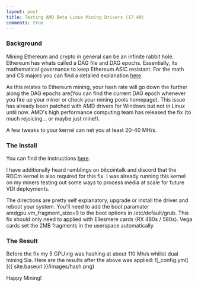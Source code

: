 ```yaml
---
layout: post
title: Testing AMD Beta Linux Mining Drivers (17.40)
comments: true
---
```


### Background
Mining Ethereum and crypto in general can be an infinite rabbit hole. Ethereum has whats called a DAG file and DAG epochs. Essentially, its mathematical governance to keep Ethereum ASIC resistant. For the math and CS majors you can find a detailed explanation [here](https://ethereum.stackexchange.com/questions/1993/what-actually-is-a-dag/8883#8883).

As this relates to Ethereum mining, your hash rate will go down the further along the DAG epochs are(You can find the current DAG epoch whenever you fire up your miner or check your mining pools homepage). This issue has already been patched with AMD drivers for Windows but not in Linux until now. AMD's high performance computing team has released the fix (to much rejoicing... or maybe just mine!). 

A few tweaks to your kernel can net you at least 20-40 MH/s.


### The Install 
You can find the instructions [here](http://support.amd.com/en-us/kb-articles/Pages/AMDGPU-Pro-Beta-Mining-Driver-for-Linux-Release-Notes.aspx).

I have additionally heard rumblings on bitcointalk and discord that the ROCm kernel is also required for this fix. I was already running this kernel on my miners testing out some ways to process media at scale for future VDI deployments. 

The directions are pretty self explanatory, upgrade or install the driver and reboot your system. You'll need to add the boot paramater amdgpu.vm_fragment_size=9 to the boot options in /etc/default/grub. This fix should only need to applied with Ellesmere cards (RX 480s / 580s). Vega cards set the 2MB fragments in the userspace automatically.  



### The Result
Before the fix my 5 GPU rig was hashing at about 110 Mh/s whilist dual mining Sia. Here are the results after the above was applied:
![_config.yml]({{ site.baseurl }}/images/hash.png)

Happy Mining!



